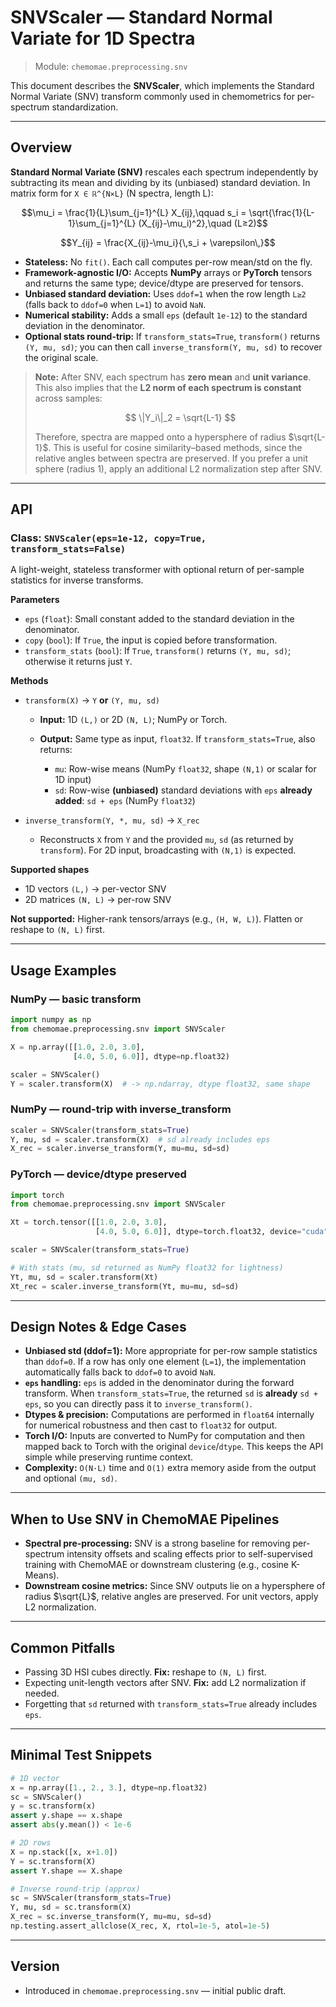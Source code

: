 # SNVScaler — Standard Normal Variate for 1D Spectra

> Module: `chemomae.preprocessing.snv`

This document describes the **SNVScaler**, which implements the Standard Normal Variate (SNV) transform commonly used in chemometrics for per-spectrum standardization.

---

## Overview

**Standard Normal Variate (SNV)** rescales each spectrum independently by subtracting its mean and dividing by its (unbiased) standard deviation. In matrix form for `X ∈ ℝ^{N×L}` (N spectra, length L):

```math
\mu_i = \frac{1}{L}\sum_{j=1}^{L} X_{ij},\qquad
s_i = \sqrt{\frac{1}{L-1}\sum_{j=1}^{L} (X_{ij}-\mu_i)^2},\quad (L≥2)
```
```math
Y_{ij} = \frac{X_{ij}-\mu_i}{\,s_i + \varepsilon\,}
```

* **Stateless:** No `fit()`. Each call computes per-row mean/std on the fly.
* **Framework-agnostic I/O:** Accepts **NumPy** arrays or **PyTorch** tensors and returns the same type; device/dtype are preserved for tensors.
* **Unbiased standard deviation:** Uses `ddof=1` when the row length `L≥2` (falls back to `ddof=0` when `L=1`) to avoid `NaN`.
* **Numerical stability:** Adds a small `eps` (default `1e-12`) to the standard deviation in the denominator.
* **Optional stats round-trip:** If `transform_stats=True`, `transform()` returns `(Y, mu, sd)`; you can then call `inverse_transform(Y, mu, sd)` to recover the original scale.

> **Note:** After SNV, each spectrum has **zero mean** and **unit variance**. This also implies that the **L2 norm of each spectrum is constant** across samples:
>
> $$
> \|Y_i\|_2 = \sqrt{L-1}
> $$
>
> Therefore, spectra are mapped onto a hypersphere of radius $`\sqrt{L-1}`$. This is useful for cosine similarity–based methods, since the relative angles between spectra are preserved. If you prefer a unit sphere (radius 1), apply an additional L2 normalization step after SNV.

---

## API

### Class: `SNVScaler(eps=1e-12, copy=True, transform_stats=False)`

A light-weight, stateless transformer with optional return of per-sample statistics for inverse transforms.

**Parameters**

* `eps` (`float`): Small constant added to the standard deviation in the denominator.
* `copy` (`bool`): If `True`, the input is copied before transformation.
* `transform_stats` (`bool`): If `True`, `transform()` returns `(Y, mu, sd)`; otherwise it returns just `Y`.

**Methods**

* `transform(X)` → `Y` **or** `(Y, mu, sd)`

  * **Input:** 1D `(L,)` or 2D `(N, L)`; NumPy or Torch.
  * **Output:** Same type as input, `float32`. If `transform_stats=True`, also returns:

    * `mu`: Row-wise means (NumPy `float32`, shape `(N,1)` or scalar for 1D input)
    * `sd`: Row-wise **(unbiased)** standard deviations with `eps` **already added**: `sd + eps` (NumPy `float32`)
* `inverse_transform(Y, *, mu, sd)` → `X_rec`

  * Reconstructs `X` from `Y` and the provided `mu`, `sd` (as returned by `transform`). For 2D input, broadcasting with `(N,1)` is expected.

**Supported shapes**

* 1D vectors `(L,)` → per-vector SNV
* 2D matrices `(N, L)` → per-row SNV

**Not supported:** Higher-rank tensors/arrays (e.g., `(H, W, L)`). Flatten or reshape to `(N, L)` first.

---

## Usage Examples

### NumPy — basic transform

```python
import numpy as np
from chemomae.preprocessing.snv import SNVScaler

X = np.array([[1.0, 2.0, 3.0],
              [4.0, 5.0, 6.0]], dtype=np.float32)

scaler = SNVScaler()
Y = scaler.transform(X)  # -> np.ndarray, dtype float32, same shape
```

### NumPy — round-trip with inverse_transform

```python
scaler = SNVScaler(transform_stats=True)
Y, mu, sd = scaler.transform(X)  # sd already includes eps
X_rec = scaler.inverse_transform(Y, mu=mu, sd=sd)
```

### PyTorch — device/dtype preserved

```python
import torch
from chemomae.preprocessing.snv import SNVScaler

Xt = torch.tensor([[1.0, 2.0, 3.0],
                   [4.0, 5.0, 6.0]], dtype=torch.float32, device="cuda")

scaler = SNVScaler(transform_stats=True)

# With stats (mu, sd returned as NumPy float32 for lightness)
Yt, mu, sd = scaler.transform(Xt)
Xt_rec = scaler.inverse_transform(Yt, mu=mu, sd=sd)
```

---

## Design Notes & Edge Cases

* **Unbiased std (ddof=1):** More appropriate for per-row sample statistics than `ddof=0`. If a row has only one element (`L=1`), the implementation automatically falls back to `ddof=0` to avoid `NaN`.
* **`eps` handling:** `eps` is added in the denominator during the forward transform. When `transform_stats=True`, the returned `sd` is **already** `sd + eps`, so you can directly pass it to `inverse_transform()`.
* **Dtypes & precision:** Computations are performed in `float64` internally for numerical robustness and then cast to `float32` for output.
* **Torch I/O:** Inputs are converted to NumPy for computation and then mapped back to Torch with the original `device`/`dtype`. This keeps the API simple while preserving runtime context.
* **Complexity:** `O(N·L)` time and `O(1)` extra memory aside from the output and optional `(mu, sd)`.

---

## When to Use SNV in ChemoMAE Pipelines

* **Spectral pre-processing:** SNV is a strong baseline for removing per-spectrum intensity offsets and scaling effects prior to self-supervised training with ChemoMAE or downstream clustering (e.g., cosine K-Means).
* **Downstream cosine metrics:** Since SNV outputs lie on a hypersphere of radius $`\sqrt{L}`$, relative angles are preserved. For unit vectors, apply L2 normalization.

---

## Common Pitfalls

* Passing 3D HSI cubes directly. **Fix:** reshape to `(N, L)` first.
* Expecting unit-length vectors after SNV. **Fix:** add L2 normalization if needed.
* Forgetting that `sd` returned with `transform_stats=True` already includes `eps`.

---

## Minimal Test Snippets

```python
# 1D vector
x = np.array([1., 2., 3.], dtype=np.float32)
sc = SNVScaler()
y = sc.transform(x)
assert y.shape == x.shape
assert abs(y.mean()) < 1e-6

# 2D rows
X = np.stack([x, x+1.0])
Y = sc.transform(X)
assert Y.shape == X.shape

# Inverse round-trip (approx)
sc = SNVScaler(transform_stats=True)
Y, mu, sd = sc.transform(X)
X_rec = sc.inverse_transform(Y, mu=mu, sd=sd)
np.testing.assert_allclose(X_rec, X, rtol=1e-5, atol=1e-5)
```

---

## Version

* Introduced in `chemomae.preprocessing.snv` — initial public draft.
